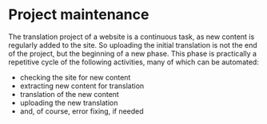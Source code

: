 # Project maintenance

The translation project of a website is a continuous task, as new content is regularly added to the site. So uploading the initial translation is not the end of the project, but the beginning of a new phase. This phase is practically a repetitive cycle of the following activities, many of which can be automated:

- checking the site for new content
- extracting new content for translation
- translation of the new content
- uploading the new translation
- and, of course, error fixing, if needed
